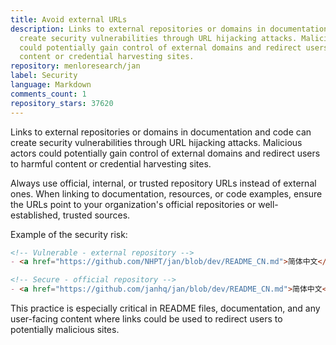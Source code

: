 ```yaml
---
title: Avoid external URLs
description: Links to external repositories or domains in documentation and code can
  create security vulnerabilities through URL hijacking attacks. Malicious actors
  could potentially gain control of external domains and redirect users to harmful
  content or credential harvesting sites.
repository: menloresearch/jan
label: Security
language: Markdown
comments_count: 1
repository_stars: 37620
---
```


Links to external repositories or domains in documentation and code can create security vulnerabilities through URL hijacking attacks. Malicious actors could potentially gain control of external domains and redirect users to harmful content or credential harvesting sites.

Always use official, internal, or trusted repository URLs instead of external ones. When linking to documentation, resources, or code examples, ensure the URLs point to your organization's official repositories or well-established, trusted sources.

Example of the security risk:
```markdown
<!-- Vulnerable - external repository -->
- <a href="https://github.com/NHPT/jan/blob/dev/README_CN.md">简体中文</a>

<!-- Secure - official repository -->
- <a href="https://github.com/janhq/jan/blob/dev/README_CN.md">简体中文</a>
```

This practice is especially critical in README files, documentation, and any user-facing content where links could be used to redirect users to potentially malicious sites.